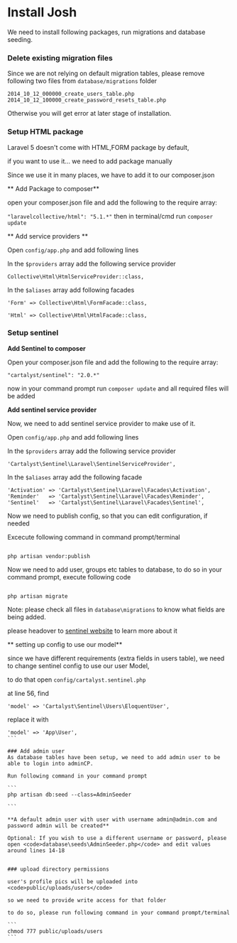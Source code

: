 # Install Josh
We need to install following packages, run migrations and database seeding.

### Delete existing migration files

Since we are not relying on default migration tables, please remove following two files from <code>database/migrations</code> folder

```
2014_10_12_000000_create_users_table.php
2014_10_12_100000_create_password_resets_table.php
```

Otherwise you will get error at later stage of installation.

### Setup HTML package

Laravel 5 doesn't come with HTML,FORM package by default,

if you want to use it... we need to add package manually

Since we use it in many places, we have to add it to our composer.json

** Add Package to composer**

open your composer.json file and add the following to the require array:

<code>"laravelcollective/html": "5.1.*"</code> then in terminal/cmd run <code>composer update</code>

** Add service providers **

Open <code>config/app.php</code> and add following lines

In the <code>$providers</code> array add the following service provider

<code>Collective\Html\HtmlServiceProvider::class,</code>

In the <code>$aliases</code> array add  following facades

<code>'Form' => Collective\Html\FormFacade::class,</code>

<code>'Html' => Collective\Html\HtmlFacade::class,</code>

### Setup sentinel
**Add Sentinel to composer**

Open your composer.json file and add the following to the require array:

<code>"cartalyst/sentinel": "2.0.*"</code>

now in your command prompt run <code>composer update</code> and all required files will be added

**Add sentinel service provider**

Now, we need to add sentinel service provider to make use of it.

Open <code>config/app.php</code> and add following lines

In the <code>$providers</code> array add the following service provider

<code>'Cartalyst\Sentinel\Laravel\SentinelServiceProvider',</code>

In the <code>$aliases</code> array add the following facade

````
'Activation' => 'Cartalyst\Sentinel\Laravel\Facades\Activation',
'Reminder'   => 'Cartalyst\Sentinel\Laravel\Facades\Reminder',
'Sentinel'   => 'Cartalyst\Sentinel\Laravel\Facades\Sentinel',
````

Now we need to publish config, so that you can edit configuration, if needed

Excecute following command in command prompt/terminal
```

php artisan vendor:publish

```

Now we need to add user, groups etc tables to database, to do so in your command prompt, execute following code

```

php artisan migrate

```

Note: please check all files in <code>database\migrations</code> to know what fields are being added.




please headover to [sentinel website](https://cartalyst.com/manual/sentinel) to learn more about it

** setting up config to use our model**

since we have different requirements (extra fields in users table), we need to change sentinel config to use our user Model,

to do that open <code>config/cartalyst.sentinel.php</code>

at line 56, find

````
'model' => 'Cartalyst\Sentinel\Users\EloquentUser',
````

replace it with

````
'model' => 'App\User',
```

### Add admin user
As database tables have been setup, we need to add admin user to be able to login into adminCP.

Run following command in your command prompt

```
php artisan db:seed --class=AdminSeeder

```

**A default admin user with user with username admin@admin.com and password admin will be created**

Optional: If you wish to use a different username or password, please open <code>database\seeds\AdminSeeder.php</code> and edit values around lines 14-18


### upload directory permissions

user's profile pics will be uploaded into <code>public/uploads/users</code>

so we need to provide write access for that folder

to do so, please run following command in your command prompt/terminal

```
chmod 777 public/uploads/users
```
